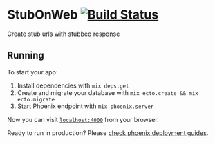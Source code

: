 # StubOnWeb [![Build Status](https://travis-ci.org/endeepak/stub_on_web.svg?branch=master)](https://travis-ci.org/endeepak/stub_on_web)

Create stub urls with stubbed response

## Running

To start your app:

  1. Install dependencies with `mix deps.get`
  2. Create and migrate your database with `mix ecto.create && mix ecto.migrate`
  3. Start Phoenix endpoint with `mix phoenix.server`

Now you can visit [`localhost:4000`](http://localhost:4000) from your browser.

Ready to run in production? Please [check phoenix deployment guides](http://www.phoenixframework.org/docs/deployment).
